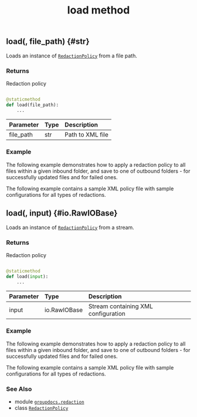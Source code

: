 ﻿---
title: load method
second_title: GroupDocs.Redaction for Python via .NET API References
description: 
type: docs
weight: 20
url: /groupdocs.redaction/redactionpolicy/load/
is_root: false
---

## load(, file_path) {#str}

Loads an instance of [`RedactionPolicy`](/redaction/python-net/groupdocs.redaction/redactionpolicy) from a file path.


### Returns 


Redaction policy


```python

@staticmethod
def load(file_path):
    ...
```


| Parameter | Type | Description |
| :- | :- | :- |
| file_path | str | Path to XML file |

### Example 


The following example demonstrates how to apply a redaction policy to all files within a given inbound folder, and save to one of outbound folders - for successfully updated files and for failed ones.


The following example contains a sample XML policy file with sample configurations for all types of redactions.


## load(, input) {#io.RawIOBase}

Loads an instance of [`RedactionPolicy`](/redaction/python-net/groupdocs.redaction/redactionpolicy) from a stream.


### Returns 


Redaction policy


```python

@staticmethod
def load(input):
    ...
```


| Parameter | Type | Description |
| :- | :- | :- |
| input | io.RawIOBase | Stream containing XML configuration |

### Example 


The following example demonstrates how to apply a redaction policy to all files within a given inbound folder, and save to one of outbound folders - for successfully updated files and for failed ones.


The following example contains a sample XML policy file with sample configurations for all types of redactions.



### See Also
* module [`groupdocs.redaction`](../../)
* class [`RedactionPolicy`](/redaction/python-net/groupdocs.redaction/redactionpolicy)
